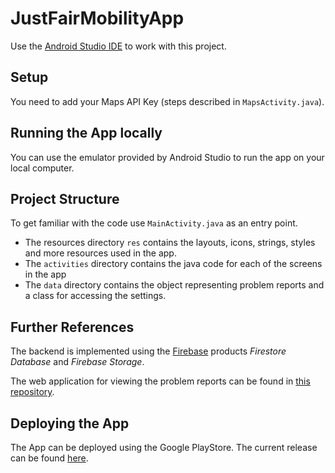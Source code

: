 # JustFairMobilityApp

Use the [Android Studio IDE](https://developer.android.com/studio) to work with this project.

## Setup
You need to add your Maps API Key (steps described in `MapsActivity.java`).

## Running the App locally
You can use the emulator provided by Android Studio to run the app on your local computer.

## Project Structure
To get familiar with the code use `MainActivity.java` as an entry point.

- The resources directory `res` contains the layouts, icons, strings, styles and more resources used in the app.
- The `activities` directory contains the java code for each of the screens in the app
- The `data` directory contains the object  representing problem reports and a class for accessing the settings.

## Further References
The backend is implemented using the [Firebase](https://firebase.google.com/) products *Firestore Database* and *Firebase Storage*.

The web application for viewing the problem reports can be found in [this repository](https://github.com/J2000A/atlas_web).

## Deploying the App
The App can be deployed using the Google PlayStore. The current release can be found [here](https://play.google.com/store/apps/details?id=de.jonasaugust.justfairmobilityapp).
